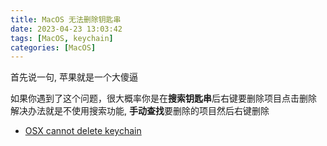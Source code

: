 ```yaml
---
title: MacOS 无法删除钥匙串
date: 2023-04-23 13:03:42
tags: [MacOS, keychain]
categories: [MacOS]
---
```


首先说一句, 苹果就是一个大傻逼

<!-- more -->

如果你遇到了这个问题，很大概率你是在**搜索钥匙串**后右键要删除项目点击删除
解决办法就是不使用搜索功能, **手动查找**要删除的项目然后右键删除

- [OSX cannot delete keychain](https://www.anintegratedworld.com/osx-cannot-delete-keychain/)
